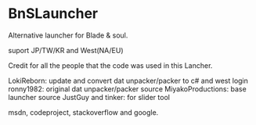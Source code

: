 # BnSLauncher
Alternative launcher for Blade & soul.

suport JP/TW/KR and West(NA/EU)

Credit for all the people that the code was used in this Lancher.

LokiReborn: update and convert dat unpacker/packer to c# and west login
ronny1982: original dat unpacker/packer source
MiyakoProductions: base launcher source
JustGuy and tinker: for slider tool

msdn, codeproject, stackoverflow and google.
